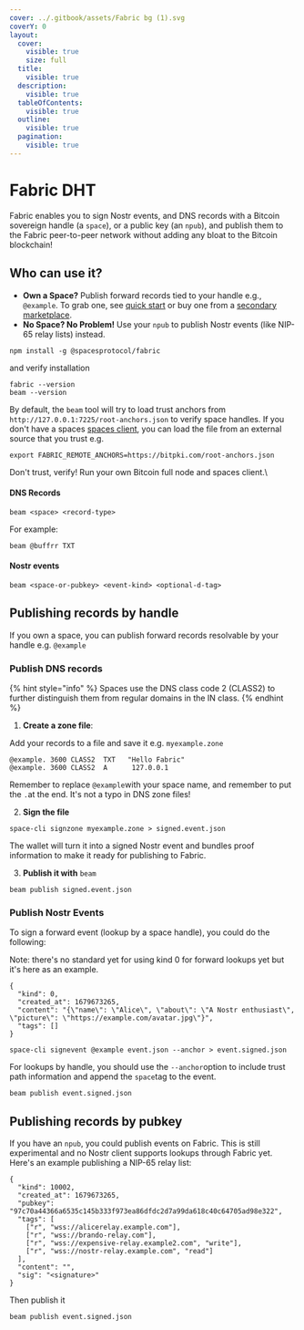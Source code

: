 ```yaml
---
cover: ../.gitbook/assets/Fabric bg (1).svg
coverY: 0
layout:
  cover:
    visible: true
    size: full
  title:
    visible: true
  description:
    visible: true
  tableOfContents:
    visible: true
  outline:
    visible: true
  pagination:
    visible: true
---
```


# Fabric DHT

Fabric enables you to sign Nostr events, and DNS records with a Bitcoin sovereign handle (a `space`), or a public key (an `npub`), and publish them to the Fabric peer-to-peer network without adding any bloat to the Bitcoin blockchain!

## Who can use it?

* **Own a Space?** Publish forward records tied to your handle e.g., `@example`. To grab one, see [quick start](quickstart.md) or buy one from a [secondary marketplace](https://spaces.market).
* **No Space? No Problem!** Use your `npub` to publish Nostr events (like NIP-65 relay lists) instead.

```
npm install -g @spacesprotocol/fabric 
```

and verify installation

```
fabric --version
beam --version
```

By default, the `beam` tool will try to load trust anchors from `http://127.0.0.1:7225/root-anchors.json` to verify space handles. If you don't have a spaces [spaces client](https://github.com/spacesprotocol/spaces), you can load the file from an external source that you trust e.g.

```
export FABRIC_REMOTE_ANCHORS=https://bitpki.com/root-anchors.json
```

Don't trust, verify! Run your own Bitcoin full node and spaces client.\


#### DNS Records

```
beam <space> <record-type>
```

For example:

```
beam @buffrr TXT
```

#### Nostr events

```
beam <space-or-pubkey> <event-kind> <optional-d-tag>
```



## Publishing records by handle

If you own a space, you can publish forward records resolvable by your handle e.g. `@example`

### Publish DNS records

{% hint style="info" %}
Spaces use the DNS class code 2 (CLASS2) to further distinguish them from regular domains in the IN class.
{% endhint %}

1. **Create a zone file**:

Add your records to a file and save it e.g. `myexample.zone`

```
@example. 3600 CLASS2  TXT   "Hello Fabric"
@example. 3600 CLASS2  A      127.0.0.1
```

Remember to replace `@example`with your space name, and remember to put the `.`at the end. It's not a typo in DNS zone files!

2. **Sign the file**

```
space-cli signzone myexample.zone > signed.event.json
```

The wallet will turn it into a signed Nostr event and bundles proof information to make it ready for publishing to Fabric.

3. **Publish it with** `beam`

```
beam publish signed.event.json
```

### Publish Nostr Events

To sign a forward event (lookup by a space handle), you could do the following:

Note: there's no standard yet for using kind 0 for forward lookups yet but it's here as an example.

```
{
  "kind": 0,
  "created_at": 1679673265,
  "content": "{\"name\": \"Alice\", \"about\": \"A Nostr enthusiast\", \"picture\": \"https://example.com/avatar.jpg\"}",
  "tags": []
}
```

```
space-cli signevent @example event.json --anchor > event.signed.json
```

For lookups by handle, you should use the `--anchor`option to include trust path information and append the `space`tag to the event.

```
beam publish event.signed.json
```

## Publishing records by pubkey

If you have an `npub`, you could publish events on Fabric. This is still experimental and no Nostr client supports lookups through Fabric yet. Here's an example publishing a NIP-65 relay list:&#x20;

```
{
  "kind": 10002,
  "created_at": 1679673265,
  "pubkey": "97c70a44366a6535c145b333f973ea86dfdc2d7a99da618c40c64705ad98e322",
  "tags": [
    ["r", "wss://alicerelay.example.com"],
    ["r", "wss://brando-relay.com"],
    ["r", "wss://expensive-relay.example2.com", "write"],
    ["r", "wss://nostr-relay.example.com", "read"]
  ],
  "content": "",
  "sig": "<signature>"
}
```

Then publish it&#x20;

```
beam publish event.signed.json
```




